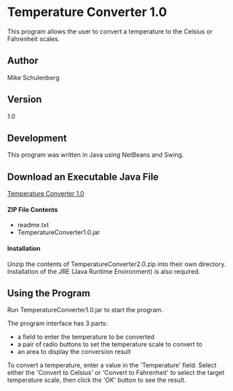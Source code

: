 # Temperature Converter 1.0
This program allows the user to convert a temperature to the Celsius or Fahrenheit scales.

## Author
Mike Schulenberg

## Version
1.0

## Development
This program was written in Java using NetBeans and Swing.

## Download an Executable Java File
[Temperature Converter 1.0](https://www.dropbox.com/s/etmm6i3ny10ulhk/TemperatureConverter1.0.zip?dl=1)

#### ZIP File Contents
- readme.txt
- TemperatureConverter1.0.jar

#### Installation
Unzip the contents of TemperatureConverter2.0.zip into their own directory. Installation of the JRE (Java Runtime Environment) is also required.

## Using the Program
Run TemperatureConverter1.0.jar to start the program.

The program interface has 3 parts: 
- a field to enter the temperature to be converted
- a pair of radio buttons to set the temperature scale to convert to
- an area to display the conversion result
	
To convert a temperature, enter a value in the 'Temperature' field. Select either the 'Convert to Celsius' or 'Convert to Fahrenheit' to select the target temperature scale, then click the 'OK' button to see the result.
